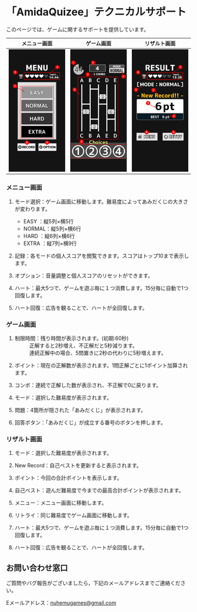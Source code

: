 # 「AmidaQuizee」テクニカルサポート

このページでは、ゲームに関するサポートを提供しています。

|メニュー画面|ゲーム画面|リザルト画面|
|:---:|:---:|:---:|
|<img src="https://github.com/NuhemuGames/TechnicalSupport/blob/main/docs/AmidaQuizee/imgs/MenuScene.png?raw=true" width="320px">|<img src="https://github.com/NuhemuGames/TechnicalSupport/blob/main/docs/AmidaQuizee/imgs/GameScene.png?raw=true" width="320px">|<img src="https://github.com/NuhemuGames/TechnicalSupport/blob/main/docs/AmidaQuizee/imgs/ResultScene.png?raw=true" width="320px">|


### メニュー画面

1. モード選択：ゲーム画面に移動します。難易度によってあみだくじの大きさが変わります。
    - EASY  ：縦5列×横5行
    - NORMAL：縦5列×横6行
    - HARD  ：縦6列×横6行
    - EXTRA ：縦7列×横9行

2. 記録：各モードの個人スコアを閲覧できます。スコアはトップ10まで表示します。

3. オプション：音量調整と個人スコアのリセットができます。

4. ハート：最大5つで、ゲームを遊ぶ毎に１つ消費します。15分毎に自動で1つ回復します。

5. ハート回復：広告を観ることで、ハートが全回復します。

### ゲーム画面

1. 制限時間：残り時間が表示されます。(初期:60秒)<br>
&nbsp;&nbsp;&nbsp;&nbsp;&nbsp;&nbsp;&nbsp;&nbsp;&nbsp;&nbsp;正解すると2秒増え、不正解だと5秒減ります。<br>
&nbsp;&nbsp;&nbsp;&nbsp;&nbsp;&nbsp;&nbsp;&nbsp;&nbsp;&nbsp;連続正解中の場合、5問置きに2秒の代わりに5秒増えます。

2. ポイント：現在の正解数が表示されます。1問正解ごとに1ポイント加算されます。

3. コンボ：連続で正解した数が表示され、不正解で0に戻ります。

4. モード：選択した難易度が表示されます。

5. 問題：4箇所が隠された「あみだくじ」が表示されます。

6. 回答ボタン：「あみだくじ」が成立する番号のボタンを押します。

### リザルト画面

1. モード：選択した難易度が表示されます。

2. New Record：自己ベストを更新すると表示されます。

3. ポイント：今回の合計ポイントを表示します。

4. 自己ベスト：遊んだ難易度で今までの最高合計ポイントが表示されます。

5. メニュー：メニュー画面に移動します。

6. リトライ：同じ難易度でゲーム画面に移動します。

7. ハート：最大5つで、ゲームを遊ぶ毎に１つ消費します。15分毎に自動で1つ回復します。

8. ハート回復：広告を観ることで、ハートが全回復します。

## お問い合わせ窓口

ご質問やバグ報告がございましたら，下記のメールアドレスまでご連絡ください。

Eメールアドレス：nuhemugames@gmail.com
